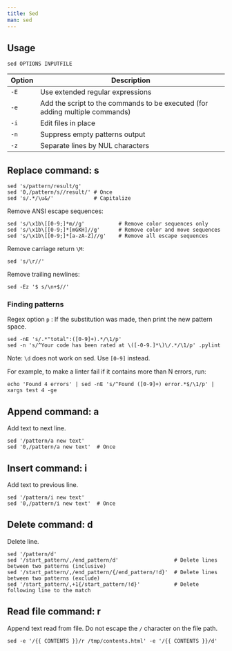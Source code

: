 ```yaml
---
title: Sed
man: sed
---
```


## Usage

```shell
sed OPTIONS INPUTFILE
```

| Option | Description |
| --- | --- |
| `-E` | Use extended regular expressions |
| `-e` | Add the script to the commands to be executed (for adding multiple commands) |
| `-i` | Edit files in place |
| `-n` | Suppress empty patterns output |
| `-z` | Separate lines by NUL characters |

## Replace command: s

```shell
sed 's/pattern/result/g'
sed '0,/pattern/s//result/' # Once
sed 's/.*/\u&/'             # Capitalize
```

Remove ANSI escape sequences:

```shell
sed 's/\x1b\[[0-9;]*m//g'           # Remove color sequences only
sed 's/\x1b\[[0-9;]*[mGKH]//g'      # Remove color and move sequences
sed 's/\x1b\[[0-9;]*[a-zA-Z]//g'    # Remove all escape sequences
```

Remove carriage return `\M`:

```shell
sed 's/\r//'
```

Remove trailing newlines:

```shell
sed -Ez '$ s/\n+$//'
```

### Finding patterns

Regex option `p` : If the substitution was made, then print the new pattern space.

```shell
sed -nE 's/.*"total":([0-9]+).*/\1/p'
sed -n 's/^Your code has been rated at \([-0-9.]*\)\/.*/\1/p' .pylint
```

Note: `\d` does not work on sed. Use `[0-9]` instead.

For example, to make a linter fail if it contains more than N errors, run:

```shell
echo 'Found 4 errors' | sed -nE 's/^Found ([0-9]+) error.*$/\1/p' | xargs test 4 -ge
```

## Append command: a

Add text to next line.

```shell
sed '/pattern/a new text'
sed '0,/pattern/a new text'  # Once
```

## Insert command: i

Add text to previous line.

```shell
sed '/pattern/i new text'
sed '0,/pattern/i new text'  # Once
```

## Delete command: d

Delete line.

```shell
sed '/pattern/d'
sed '/start_pattern/,/end_pattern/d'                  # Delete lines between two patterns (inclusive)
sed '/start_pattern/,/end_pattern/{/end_pattern/!d}'  # Delete lines between two patterns (exclude)
sed '/start_pattern/,+1{/start_pattern/!d}'           # Delete following line to the match
```

## Read file command: r

Append text read from file.
Do not escape the `/` character on the file path.

```shell
sed -e '/{{ CONTENTS }}/r /tmp/contents.html' -e '/{{ CONTENTS }}/d'
```
